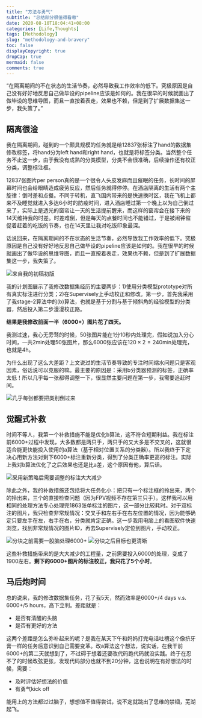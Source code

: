 ```yaml
---
title: "方法与勇气"
subtitle: "总结部分很值得看嗷"
date: 2020-08-10T18:04:41+08:00
categories: [Life,Thoughts]
tags: [Methodology]
slug: "methodology-and-bravery"
toc: false
displayCopyright: true
dropCap: true
mermaid: false
comments: true
---
```


“在隔离期间的不在状态的生活节奏，必然导致我工作效率的低下。究极原因是自己没有好好地反思自己做毕设的pipeline应该是如何的。我在很早的时候就画出了做毕设的思维导图，而且一直按着表走，效果也不赖，但是到了扩展数据集这一步，我失策了。”

<!--more-->

## 隔离很淦

我在隔离期间，碰到的一个颇具规模的任务就是给12837张标注了hand的数据集修改标签，将hand分为left hand和right hand，也就是将标签分类。当然整个任务不止这一步，由于我没有成熟的分类模型，分类不会很准确，后续操作还有校正分类，调整标注框。

12837张图片per person真的是一个很令人头皮发麻而且催眠的任务，长时间的屏幕时间也会给眼睛造成疲劳反应，然后任务就得停停。在酒店隔离的生活有两个主旋律：倒时差和点餐。不同于转机，直飞国内带来的是快速换时区，我在飞机上都来不及睡觉就进入多达6小时的防疫时间，进入酒店睡过第一个晚上以为自己倒过来了，实际上是透光的窗帘让一天的生活提前醒来，而这样的窗帘会在接下来的14天维持我的时差。时差难倒，但是每天的点餐时间也不能错过，于是被闹钟催促着赶着的吃饭的节奏，也在14天里让我对吃饭印象最深。

话说回来，在隔离期间的不在状态的生活节奏，必然导致我工作效率的低下。究极原因是自己没有好好地反思自己做毕设的pipeline应该是如何的。我在很早的时候就画出了做毕设的思维导图，而且一直按着表走，效果也不赖，但是到了扩展数据集这一步，我失策了。

<img src="https://i.loli.net/2020/08/28/mh5Kob3kQDV7RGC.png" title="来自我的初稿初版">

我的计划图展示了我修改数据集经历的主要两步：1)使用分类模型prototype对所有真实标注进行分类；2)在Supervisely上手动校正和修改。第一步，首先我采用了我stage-2算法中的(b)算法，也就是基于分割与基于倾斜角的经验模型的分类器，然后投入第二步漫漫校正路。

**结果是我修改前面一半（6000+）图片花了四天。**

我测过速，我心无旁骛的时候，50张图片能在1分10秒内处理完，假如说加入分心时间，一共2min处理50张图片，那么6000张应该在$120\times 2=240$min处理完，也就是4h。

为什么出现了这么大差距？上文说过的生活节奏导致的专注时间缩水问题只是客观因素，俗话说可以克服的嘛。最主要的原因是：采用b分类器预测的标签，正确率太低！所以几乎每一张都得调整一下，很显然主要问题在第一步，我需要追赶时间。

<img src="https://i.loli.net/2020/08/11/n4sZIctS8fVmFqO.gif" title="几乎每张都要把类别倒过来">

## 觉醒式补救

时间不等人，我第一个补救措施不能是优化b算法，这不符合短期利益。我在标注前6000+过程中发现，大多数都是两只手，两只手的又大多是不交叉的，这就很适合能更快能投入使用的a算法（基于相对位置关系的分类器）。所以我终于下定决心用新方法对剩下6000+标注重新分类，得到了分类正确率更高的标注。实际上我对b算法优化了之后效果也还是比a差，这个原因有他，算后话。

<img src="https://i.loli.net/2020/08/11/dQRFIDVSuZ8APlK.gif" title="采用新策略后需要调整的标注大大减少">

除此之外，我的补救措施还包括将大任务化小：把只有一个标注框的拎出来，两个的拎出来，三个的直接检查问题（因为FPV视频不存在第三只手）。这样我可以用相同的处理方法专心处理完1863张单标注的图片，这一部分比较耗时。对于双标注的图片，我只检查非常规情况：交叉手和左右手在右左位置的情况，因为能够确定只要左手在左，右手在右，分类就肯定正确。这一步我用电脑上的看图软件快速浏览，找到非常规情况的图片ID，再去Supervisely定位到图片，手动校正。

<img src="https://i.loli.net/2020/08/11/2Ejxcws6z7RJDIN.png" title="分块之前需要一股脑处理6000+">

<img src="https://i.loli.net/2020/08/11/oZyXNOps3kqRbG4.png" title="分块之后目标也更清晰">

这些补救措施带来的是大大减少的工程量，之前需要投入6000的处理，变成了1900左右。**剩下的6000+图片的标注校正，我只花了5个小时**。

## 马后炮时间

总的说来，我的修改数据集任务，花了我5天，然而效率是6000+/4 days v.s. 6000+/5 hours，高下立判。差距就是：

- 是否有清醒的头脑
- 是否有更好的方法

这两个差距是怎么弥补起来的呢？是我在某天下午和妈妈打完电话吐槽这个像挤牙膏一样的任务后意识到自己需要变革。改a算法这个想法，说实话，在我干前6000+的第二天就想到了，不过碍于想着还要改代码跑代码就没实践。终于在忍不了的时候改弦更张，发现代码部分也就不到20分钟，这也说明在有好想法的时候，需要：

- 及时评估好想法的价值
- 有勇气kick off

能用上的方法都过过脑子，想想值不值得尝试，说不定就跳出了思维的禁锢，芜湖起飞。